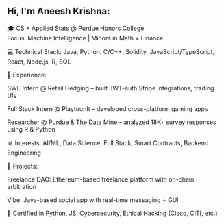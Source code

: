 ## Hi, I'm Aneesh Krishna:

🎓 CS + Applied Stats @ Purdue Honors College<br/>
Focus: Machine Intelligence | Minors in Math + Finance<br/>

💻 Technical Stack: Java, Python, C/C++, Solidity, JavaScript/TypeScript, React, Node.js, R, SQL<br/>

🔐 Experience:<br/>

SWE Intern @ Retail Hedging – built JWT-auth Stripe integrations, trading UIs<br/>

Full Stack Intern @ PlaytoonIt – developed cross-platform gaming apps<br/>

Researcher @ Purdue & The Data Mine – analyzed 18K+ survey responses using R & Python<br/>

📊 Interests: AI/ML, Data Science, Full Stack, Smart Contracts, Backend Engineering<br/>

🔗 Projects:<br/>

Freelance DAO: Ethereum-based freelance platform with on-chain arbitration<br/>

Vibe: Java-based social app with real-time messaging + GUI<br/>

📜 Certified in Python, JS, Cybersecurity, Ethical Hacking (Cisco, CITI, etc.)<br/>
